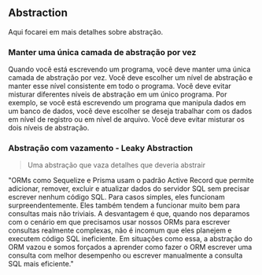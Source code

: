 ## Abstraction

Aqui focarei em mais detalhes sobre abstração.

### Manter uma única camada de abstração por vez

Quando você está escrevendo um programa, você deve manter uma única camada de abstração por vez. Você deve escolher um nível de abstração e manter esse nível consistente em todo o programa. Você deve evitar misturar diferentes níveis de abstração em um único programa. Por exemplo, se você está escrevendo um programa que manipula dados em um banco de dados, você deve escolher se deseja trabalhar com os dados em nível de registro ou em nível de arquivo. Você deve evitar misturar os dois níveis de abstração.

### Abstração com vazamento - Leaky Abstraction

> Uma abstração que vaza detalhes que deveria abstrair

"ORMs como Sequelize e Prisma usam o padrão Active Record que permite adicionar, remover, excluir e atualizar dados do servidor SQL sem precisar escrever nenhum código SQL. Para casos simples, eles funcionam surpreendentemente. Eles também tendem a funcionar muito bem para consultas mais não triviais. A desvantagem é que, quando nos deparamos com o cenário em que precisamos usar nossos ORMs para escrever consultas realmente complexas, não é incomum que eles planejem e executem código SQL ineficiente. Em situações como essa, a abstração do ORM vazou e somos forçados a aprender como fazer o ORM escrever uma consulta com melhor desempenho ou escrever manualmente a consulta SQL mais eficiente."